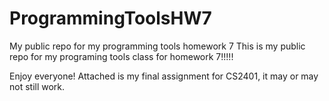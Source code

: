 # ProgrammingToolsHW7
My public repo for my programming tools homework 7
This is my public repo for my programing tools class for homework 7!!!!! 

Enjoy everyone!
Attached is my final assignment for CS2401, it may or may not still work.
